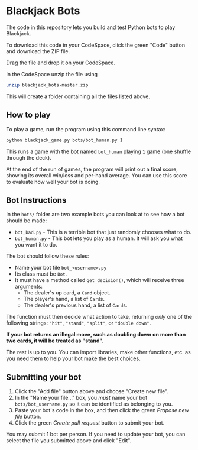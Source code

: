 # Blackjack Bots

The code in this repository lets you build and test Python bots to play Blackjack.

To download this code in your CodeSpace, click the green "Code" button and download the ZIP file.

Drag the file and drop it on your CodeSpace.

In the CodeSpace unzip the file using

```bash
unzip blackjack_bots-master.zip
```

This will create a folder containing all the files listed above.

## How to play

To play a game, run the program using this command line syntax:

```bash
python blackjack_game.py bots/bot_human.py 1
```

This runs a game with the bot named `bot_human` playing `1` game (one shuffle through the deck).

At the end of the run of games, the program will print out a final score, showing its overall win/loss and per-hand average. You can use this score to evaluate how well your bot is doing.

## Bot Instructions

In the `bots/` folder are two example bots you can look at to see how a bot should be made:

* `bot_bad.py` - This is a terrible bot that just randomly chooses what to do.
* `bot_human.py` - This bot lets you play as a human. It will ask you what you want it to do.

The bot should follow these rules:

* Name your bot file `bot_<username>.py`
* Its class must be `Bot`.
* It must have a method called `get_decision()`, which will receive three arguments:
    * The dealer's up card, a `Card` object.
    * The player's hand, a list of `Card`s.
    * The dealer's previous hand, a list of `Card`s.

The function must then decide what action to take, returning *only* one of the following strings: `"hit"`, `"stand"`, `"split"`, or `"double down"`.

**If your bot returns an illegal move, such as doubling down on more than two cards, it will be treated as "stand".**

The rest is up to you. You can import libraries, make other functions, etc. as you need them to help your bot make the best choices.

## Submitting your bot

1. Click the "Add file" button above and choose "Create new file".
2. In the "Name your file..." box, you *must* name your bot `bots/bot_username.py` so it can be identified as belonging to you.
3. Paste your bot's code in the box, and then click the green *Propose new file* button.
4. Click the green *Create pull request* button to submit your bot.

You may submit 1 bot per person. If you need to update your bot, you can select the file you submitted above and click "Edit".
